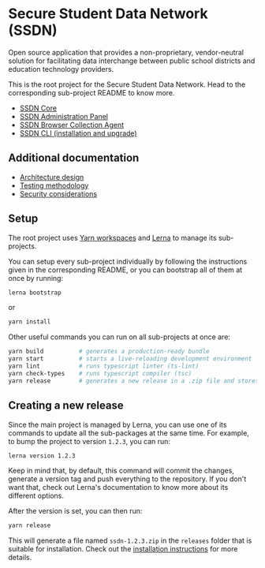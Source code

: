 # Secure Student Data Network (SSDN)

Open source application that provides a non-proprietary, vendor-neutral solution for facilitating
data interchange between public school districts and education technology providers.

This is the root project for the Secure Student Data Network. Head to the corresponding sub-project README to know
more.

- [SSDN Core](packages/core#readme)
- [SSDN Administration Panel](packages/admin#readme)
- [SSDN Browser Collection Agent](packages/collection-agent#readme)
- [SSDN CLI (installation and upgrade)](packages/cli#readme)

## Additional documentation

- [Architecture design](docs/architecture-design.md)
- [Testing methodology](docs/testing-methodology.md)
- [Security considerations](docs/security-considerations.md)

## Setup

The root project uses [Yarn workspaces](https://yarnpkg.com/lang/en/docs/workspaces/) and
[Lerna](https://lerna.js.org/) to manage its sub-projects.

You can setup every sub-project individually by following the instructions given in the
corresponding README, or you can bootstrap all of them at once by running:

```bash
lerna bootstrap
```

or

```bash
yarn install
```

Other useful commands you can run on all sub-projects at once are:

```bash
yarn build          # generates a production-ready bundle
yarn start          # starts a live-reloading development environment
yarn lint           # runs typescript linter (ts-lint)
yarn check-types    # runs typescript compiler (tsc)
yarn release        # generates a new release in a .zip file and stores it in `/releases`
```

## Creating a new release

Since the main project is managed by Lerna, you can use one of its commands to update all the sub-packages at the same
time. For example, to bump the project to version `1.2.3`, you can run:

```bash
lerna version 1.2.3
```

Keep in mind that, by default, this command will commit the changes, generate a version tag and push everything to the
repository. If you don't want that, check out Lerna's documentation to know more about its different options.

After the version is set, you can then run:

```bash
yarn release
```

This will generate a file named `ssdn-1.2.3.zip` in the `releases` folder that is suitable for installation. Check out 
the [installation instructions](https://github.com/awslabs/secure-student-data-network/tree/master/packages/cli#installation-instructions)
for more details.
